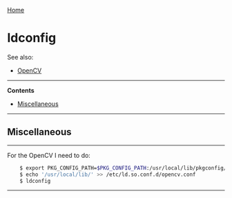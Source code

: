 [Home](Readme.md)
# ldconfig

See also:

- [OpenCV](OpenCV.md)

---

**Contents**

- [Miscellaneous](Ldconfig.md#miscellaneous)

---

## Miscellaneous

---

For the OpenCV I need to do:

```bash
    $ export PKG_CONFIG_PATH=$PKG_CONFIG_PATH:/usr/local/lib/pkgconfig/
    $ echo '/usr/local/lib/' >> /etc/ld.so.conf.d/opencv.conf
    $ ldconfig
```

---
